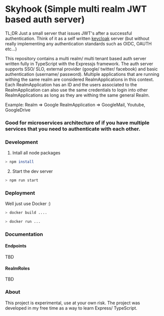 # Skyhook (Simple multi realm JWT based auth server)

TL;DR
Just a small server that issues JWT's after a successful authentication. Think of it as a self written [keycloak](https://www.keycloak.org/) server (but without really implementing any authentication standards such as OIDC, OAUTH etc...)

This repository contains a multi realm/ multi tenant based auth server written fully in TypeScript with the Expressjs framework. 
The auth server supports SSO/ SLO, external provider (google/ twitter/ facebook) and basic authentication (username/ password).
Multiple applications that are running withing the same realm are considered RealmApplications in this context. 
Each RealmApplication has an ID and the users associated to the RealmApplication can also use the same credentials to login into other RealmApplications as long as they are withing the same general Realm.

Example:
Realm => Google
RealmApplication => GoogleMail, Youtube, GoogleDrive

### Good for microservices architecture of if you have multiple services that you need to authenticate with each other. 


### Development

1. Intall all node packages

```bash
> npm install
```

2. Start the dev server

```bash
> npm run start
```

### Deployment

Well just use Docker :)

```bash
> docker build ....
```

```bash
> docker run ...
```

### Documentation

#### Endpoints
TBD

#### RealmRoles
TBD

### About

This project is experimental, use at your own risk. The project was developed in my free time as a way to learn Express/ TypeScript.

